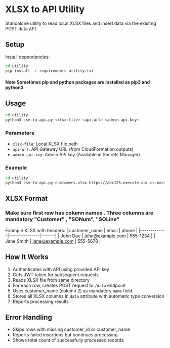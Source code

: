 # XLSX to API Utility

Standalone utility to read local XLSX files and insert data via the existing POST data API.

## Setup

Install dependencies:
```bash
cd utility
pip install -r requirements-utility.txt
```
#### Note Sometimes pip and python packages are installed as pip3 and python3 

## Usage

```bash
cd utility
python3 csv-to-api.py <xlsx-file> <api-url> <admin-api-key>
```

### Parameters
- `xlsx-file`: Local XLSX file path
- `api-url`: API Gateway URL (from CloudFormation outputs)
- `admin-api-key`: Admin API key (Available in Secrets Manager)

### Example
```bash
cd utility
python3 csv-to-api.py customers.xlsx https://abc123.execute-api.us-east-1.amazonaws.com/dev your-api-key-here
```

## XLSX Format

### Make sure first row has column names . Three columns are mandatory "Customer" , "SONum", "SOLine" ###

Example XLSX with headers:
 | customer_name | email | phone |
|-------------|---------------|-------|
| John Doe | john@example.com | 555-1234 |
| Jane Smith | jane@example.com | 555-5678 |

## How It Works

1. Authenticates with API using provided API key
2. Gets JWT token for subsequent requests
3. Reads XLSX file from same directory
4. For each row, creates POST request to `/data` endpoint
5. Uses customer_name (column 2) as mandatory `name` field
6. Stores all XLSX columns in `data` attribute with automatic type conversion
7. Reports processing results

## Error Handling

- Skips rows with missing customer_id or customer_name
- Reports failed insertions but continues processing
- Shows total count of successfully processed records